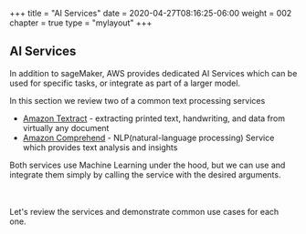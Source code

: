+++
title = "AI Services"
date = 2020-04-27T08:16:25-06:00
weight = 002
chapter = true
type = "mylayout"
+++

## AI Services

In addition to sageMaker, AWS provides dedicated AI Services which can be used for specific tasks, or integrate as part of a larger model.

In this section we review two of a common text processing services

* [Amazon Textract](https://aws.amazon.com/textract/) - extracting printed text, handwriting, and data from virtually any document
* [Amazon Comprehend](https://aws.amazon.com/comprehend/) - NLP(natural-language processing) Service which provides text analysis and insights  


Both services use Machine Learning under the hood, but we can use and integrate them simply by calling the service with the desired arguments.

<br><br>
Let's review the services and demonstrate common use cases for each one.